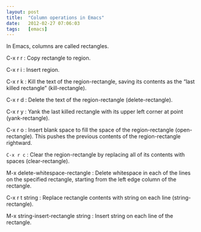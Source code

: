 ```yaml
---
layout: post
title:  "Column operations in Emacs"
date:   2012-02-27 07:06:03
tags:   [emacs]
---
```



In Emacs, columns are called rectangles.

C-x r r
:  Copy rectangle to region.

C-x r i
:  Insert region.
    
C-x r k
:  Kill the text of the region-rectangle, saving its contents as the “last killed rectangle” (kill-rectangle). 

C-x r d
:  Delete the text of the region-rectangle (delete-rectangle). 

C-x r y
:  Yank the last killed rectangle with its upper left corner at point (yank-rectangle).
  
C-x r o
:  Insert blank space to fill the space of the region-rectangle (open-rectangle). This pushes the previous contents of the region-rectangle rightward.
    
`C-x r c`
:  Clear the region-rectangle by replacing all of its contents with spaces (clear-rectangle).
    
M-x delete-whitespace-rectangle
:  Delete whitespace in each of the lines on the specified rectangle, starting from the left edge column of the rectangle.
    
C-x r t string <RET>
:  Replace rectangle contents with string on each line (string-rectangle).
    
M-x string-insert-rectangle <RET> string <RET>
:  Insert string on each line of the rectangle.

